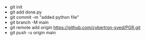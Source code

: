  - git init
 - git add done.py
 - git commit -m "added python file"
 - git branch -M main
 - git remote add origin https://github.com/cybertron-syed/PGR.git
 - git push -u origin main
